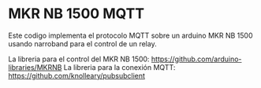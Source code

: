 # MKR NB 1500 MQTT



Este codigo implementa el protocolo MQTT sobre un arduino MKR NB 1500 usando narroband para el control de un relay.

La libreria para el control del MKR NB 1500: https://github.com/arduino-libraries/MKRNB
La libreria para la conexión MQTT: https://github.com/knolleary/pubsubclient

